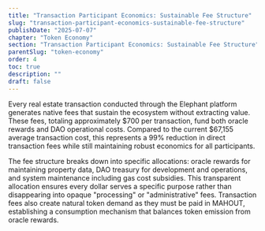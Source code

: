 ```yaml
---
title: "Transaction Participant Economics: Sustainable Fee Structure"
slug: "transaction-participant-economics-sustainable-fee-structure"
publishDate: "2025-07-07"
chapter: "Token Economy"
section: "Transaction Participant Economics: Sustainable Fee Structure"
parentSlug: "token-economy"
order: 4
toc: true
description: ""
draft: false
---
```


Every real estate transaction conducted through the Elephant platform generates native fees that sustain the ecosystem without extracting value. These fees, totaling approximately \$700 per transaction, fund both oracle rewards and DAO operational costs. Compared to the current \$67,155 average transaction cost, this represents a 99% reduction in direct transaction fees while still maintaining robust economics for all participants.

The fee structure breaks down into specific allocations: oracle rewards for maintaining property data, DAO treasury for development and operations, and system maintenance including gas cost subsidies. This transparent allocation ensures every dollar serves a specific purpose rather than disappearing into opaque \"processing\" or \"administrative\" fees. Transaction fees also create natural token demand as they must be paid in MAHOUT, establishing a consumption mechanism that balances token emission from oracle rewards.
